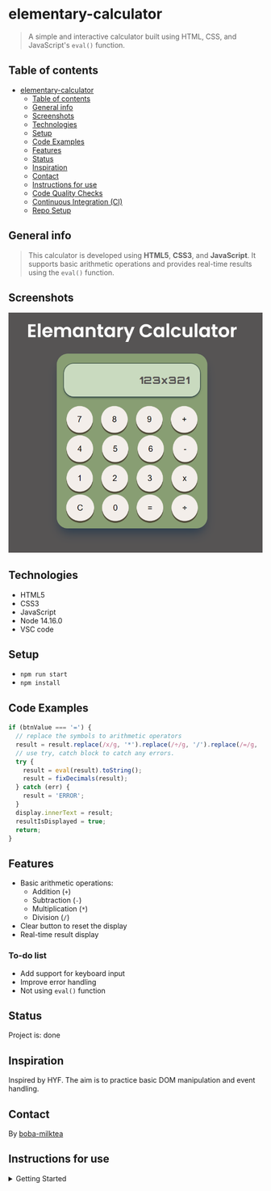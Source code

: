 # elementary-calculator

> A simple and interactive calculator built using HTML, CSS, and JavaScript's
> `eval()` function.

## Table of contents

- [elementary-calculator](#elementary-calculator)
  - [Table of contents](#table-of-contents)
  - [General info](#general-info)
  - [Screenshots](#screenshots)
  - [Technologies](#technologies)
  - [Setup](#setup)
  - [Code Examples](#code-examples)
  - [Features](#features)
  - [Status](#status)
  - [Inspiration](#inspiration)
  - [Contact](#contact)
  - [Instructions for use](#instructions-for-use)
  - [Code Quality Checks](#code-quality-checks)
  - [Continuous Integration (CI)](#continuous-integration-ci)
  - [Repo Setup](#repo-setup)

## General info

> This calculator is developed using **HTML5**, **CSS3**, and **JavaScript**. It
> supports basic arithmetic operations and provides real-time results using the
> `eval()` function.

## Screenshots

![calculator](./planning/screenshot.png)

## Technologies

- HTML5
- CSS3
- JavaScript
- Node 14.16.0
- VSC code

## Setup

- `npm run start`
- `npm install`

## Code Examples

```js
if (btnValue === '=') {
  // replace the symbols to arithmetic operators
  result = result.replace(/x/g, '*').replace(/÷/g, '/').replace(/=/g, '');
  // use try, catch block to catch any errors.
  try {
    result = eval(result).toString();
    result = fixDecimals(result);
  } catch (err) {
    result = 'ERROR';
  }
  display.innerText = result;
  resultIsDisplayed = true;
  return;
}
```

## Features

- Basic arithmetic operations:
  - Addition (`+`)
  - Subtraction (`-`)
  - Multiplication (`*`)
  - Division (`/`)
- Clear button to reset the display
- Real-time result display

### To-do list

- Add support for keyboard input
- Improve error handling
- Not using `eval()` function

## Status

Project is: done

## Inspiration

Inspired by HYF. The aim is to practice basic DOM manipulation and event handling.

## Contact

By [boba-milktea](https://github.com/boba-milktea)

## Instructions for use

<details>
  <summary>Getting Started</summary>

<!-- a guide to using this repository -->

1. `git clone git@github.com:HackYourFutureBelgium/template-markdown.git`
2. `cd template-markdown`
3. `npm install`

## Code Quality Checks

- `npm run format`: Makes sure all the code in this repository is well-formatted
  (looks good).
- `npm run lint:ls`: Checks to make sure all folder and file names match the
  repository conventions.
- `npm run lint:md`: Will lint all of the Markdown files in this repository.
- `npm run lint:css`: Will lint all of the CSS files in this repository.
- `npm run validate:html`: Validates all HTML files in your project.
- `npm run spell-check`: Goes through all the files in this repository looking
  for words it doesn't recognize. Just because it says something is a mistake
  doesn't mean it is! It doesn't know every word in the world. You can add new
  correct words to the [./.cspell.json](./.cspell.json) file so they won't cause
  an error.
- `npm run accessibility -- ./path/to/file.html`: Runs an accessibility analysis
  on all HTML files in the given path and writes the report to
  `/accessibility_report`

## Continuous Integration (CI)

When you open a PR to `main`/`master` in your repository, GitHub will
automatically do a linting check on the code in this repository, you can see
this in the[./.github/workflows/lint.yml](./.github/workflows/lint.yml) file.

If the linting fails, you will not be able to merge the PR. You can double check
that your code will pass before pushing by running the code quality scripts
locally.

## Repo Setup

- Give each member **_write_** access to the repo (if it's a group project)
- Turn on GitHub Pages and put a link to your website in the repo's description
- Go to _General_ Section > check **Discussions**
- In the _Branches_ section of your repo's settings make sure the
  `master`/`main` branch must:
  - "_Require a pull request before merging_"
  - "_Require approvals_"
  - "_Dismiss stale pull request approvals when new commits are pushed_"
  - "_Require status checks to pass before merging_"
  - "_Require branches to be up to date before merging_"
  - "_Do not allow bypassing the above settings_"

</details>
